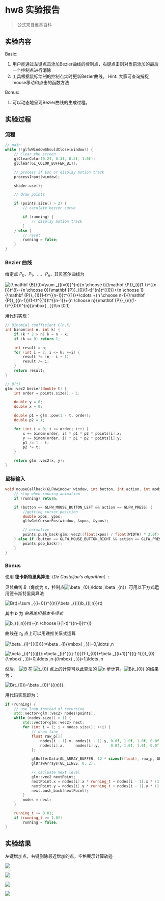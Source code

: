 # hw8 实验报告

> 公式来自维基百科

## 实验内容

Basic:
1. 用户能通过左键点击添加Bezier曲线的控制点，右键点击则对当前添加的最后一个控制点进行消除
2. 工具根据鼠标绘制的控制点实时更新Bezier曲线。
Hint: 大家可查询捕捉mouse移动和点击的函数方法

Bonus:

1. 可以动态地呈现Bezier曲线的生成过程。



## 实验过程

### 流程

```cpp
// main
while (!glfwWindowShouldClose(window)) {
    // Clear the screen
    glClearColor(0.2f, 0.3f, 0.3f, 1.0f);
    glClear(GL_COLOR_BUFFER_BIT);

    // process if Esc or display motion track
    processInput(window);

    shader.use();

    // draw points

    if (points.size() > 2) {
        // caculate bezier curve

        if (running) {
            // display motion track
        }
    } else {
        // reset
        running = false;
    }
}
```



### Bezier 曲线

给定点 $P_0$、$P_1$、…、$P_n$，其贝塞尔曲线为

![$${\mathbf  {B}}(t)=\sum _{{i=0}}^{n}{n \choose i}{\mathbf  {P}}_{i}(1-t)^{{n-i}}t^{i}={n \choose 0}{\mathbf  {P}}_{0}(1-t)^{n}t^{{0}}+{n \choose 1}{\mathbf  {P}}_{1}(1-t)^{{n-1}}t^{{1}}+\cdots +{n \choose n-1}{\mathbf  {P}}_{{n-1}}(1-t)^{{1}}t^{{n-1}}+{n \choose n}{\mathbf  {P}}_{n}(1-t)^{{0}}t^{n}{\mbox{ , }}t\in [0,1]$$](https://wikimedia.org/api/rest_v1/media/math/render/svg/c927f56552e184c4debebc83a08dc79896052a14)

用代码实现：

```cpp
// Binomial coefficient C(n,K)
int binom(int n, int k) {
    if (k * 2 > n) k = n - k;
    if (k == 0) return 1;

    int result = n;
    for (int i = 2; i <= k; ++i) {
        result *= (n - i + 1);
        result /= i;
    }
    return result;
}

// B(t)
glm::vec2 bezier(double t) {
    int order = points.size() - 1;

    double y = 0;
    double x = 0;

    double p1 = glm::pow(1 - t, order);
    double p2 = 1;

    for (int i = 0; i <= order; i++) {
        x += binom(order, i) * p1 * p2 * points[i].x;
        y += binom(order, i) * p1 * p2 * points[i].y;
        p1 /= 1 - t;
        p2 *= t;
    }

    return glm::vec2(x, y);
}
```



### 鼠标输入

```cpp
void mouseCallback(GLFWwindow* window, int button, int action, int mods) {
    // stop when running animation
    if (running) return;

    if (button == GLFW_MOUSE_BUTTON_LEFT && action == GLFW_PRESS) {
        //getting cursor position
        double xpos, ypos;
        glfwGetCursorPos(window, &xpos, &ypos);

        // normalize
        points.push_back(glm::vec2((float(xpos) / float(WIDTH) * 2.0f) - 1, -((float(ypos) / float(HEIGHT) * 2.0f) - 1)));
    } else if (button == GLFW_MOUSE_BUTTON_RIGHT && action == GLFW_PRESS) {
        points.pop_back();
    }
}

```



### Bonus

使用 **德卡斯特里奥算法**（*De Casteljau's algorithm*）:

贝兹曲线 *B*（角度为 *n*，控制点![$\beta _{0},\ldots ,\beta _{n}$](https://wikimedia.org/api/rest_v1/media/math/render/svg/ff6644f83749312671302c543c877902449ef3c2)）可用以下方式运用德卡斯特里奥算法

![$$B(t)=\sum _{{i=0}}^{{n}}\beta _{{i}}b_{{i,n}}(t)$$](https://wikimedia.org/api/rest_v1/media/math/render/svg/08f00f77a2563fa9a92ab0c5b20072e6dcd57153)

其中 *b* 为 *伯恩施坦基本多项式*

![$b_{{i,n}}(t)={n \choose i}(1-t)^{{n-i}}t^{i}$](https://wikimedia.org/api/rest_v1/media/math/render/svg/c379c4e9499ff9985fb3226573303d3baf8438ba)

曲线在 $t_0$ 点上可以用递推关系式运算

![$$\beta _{i}^{{(0)}}:=\beta _{i}{\mbox{ , }}i=0,\ldots ,n$$](https://wikimedia.org/api/rest_v1/media/math/render/svg/2fc8fa1843a2b22addc72880c7ccf2d68a19b1dc)

![$$\beta _{i}^{{(j)}}:=\beta _{i}^{{(j-1)}}(1-t_{0})+\beta _{{i+1}}^{{(j-1)}}t_{0}{\mbox{ , }}i=0,\ldots ,n-j{\mbox{ , }}j=1,\ldots ,n$$](https://wikimedia.org/api/rest_v1/media/math/render/svg/2d5dd3746c03b87584a6a379595332ff0f30bf0c)



然后， ![$B$](https://wikimedia.org/api/rest_v1/media/math/render/svg/47136aad860d145f75f3eed3022df827cee94d7a) 在 ![$t_{0}$](https://wikimedia.org/api/rest_v1/media/math/render/svg/02d3006c4190b1939b04d9b9bb21006fb4e6fa4a) 点上的计算可以此算法的 ![$n$](https://wikimedia.org/api/rest_v1/media/math/render/svg/a601995d55609f2d9f5e233e36fbe9ea26011b3b) 步计算。![$B(t_{0})$](https://wikimedia.org/api/rest_v1/media/math/render/svg/28a16d2caf60aff98ac7f8c2972b3b3042e77aa4) 的结果为：

![$$B(t_{0})=\beta _{0}^{{(n)}}.$$](https://wikimedia.org/api/rest_v1/media/math/render/svg/1e58a9b6e472c671520531b405d5aedb10e51797)



用代码实现即为：

```cpp
if (running) {
    // use loop instead of recursive
    std::vector<glm::vec2> nodes(points);
    while (nodes.size() > 1) {
        std::vector<glm::vec2> next;
        for (int i = 1; i < nodes.size(); ++i) {
            // draw line
            float raw_p[]{
                nodes[i - 1].x, nodes[i - 1].y, 0.0f, 1.0f, 1.0f, 0.0f,
                nodes[i].x,     nodes[i].y,     0.0f, 1.0f, 1.0f, 0.0f
            };

            glBufferData(GL_ARRAY_BUFFER, 12 * sizeof(float), raw_p, GL_STATIC_DRAW);
            glDrawArrays(GL_LINES, 0, 2);

            // cacluate next level
            glm::vec2 nextPoint;
            nextPoint.x = nodes[i].x * running_t + nodes[i - 1].x * (1 - running_t);
            nextPoint.y = nodes[i].y * running_t + nodes[i - 1].y * (1 - running_t);
            next.push_back(nextPoint);
        }
        nodes = next;
    }

    running_t += 0.01;
    if (running_t >= 1.0f)
        running = false;
}
```



## 实验结果

左键增加点，右键删除最近增加的点，空格展示计算轨迹

![](images/1.png)



![](images/2.png)



![](images/3.png)



![](doc/sample.gif)